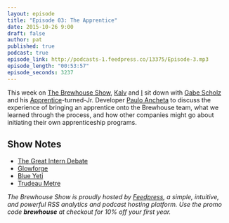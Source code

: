 ```yaml
---
layout: episode
title: "Episode 03: The Apprentice"
date: 2015-10-26 9:00
draft: false
author: pat
published: true
podcast: true
episode_link: http://podcasts-1.feedpress.co/13375/Episode-3.mp3
episode_length: "00:53:57"
episode_seconds: 3237
---
```


This week on [The Brewhouse Show][TBS], [Kalv](https://twitter.com/kalv) and [I](https://twitter.com/patdryburgh) sit down with [Gabe Scholz](https://twitter.com/gabescholz) and his [Apprentice](http://brewhouse.io/2015/08/05/the-apprentice.html)-turned-Jr. Developer [Paulo Ancheta](https://twitter.com/pauloancheta) to discuss the experience of bringing an apprentice onto the Brewhouse team, what we learned through the process, and how other companies might go about initiating their own apprenticeship programs.

## Show Notes

- [The Great Intern Debate](http://www.ianwwalker.com/blog/2013/7/3/the-q-debate)
- [Glowforge](http://glowforge.com)
- [Blue Yeti](http://www.bluemic.com/yeti/)
- [Trudeau Metre](https://www.trudeaumetre.ca)

*The Brewhouse Show is proudly hosted by [Feedpress][FP], a simple, intuitive, and powerful RSS analytics and podcast hosting platform. Use the promo code **brewhouse** at checkout for 10% off your first year.*

[FP]: http://feed.press
[TBS]: http://brewhouse.io/show/